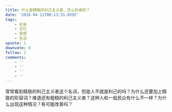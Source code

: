 ```yaml
---
title: 什么是精致的利己主义者，怎么形成的？
date: '2018-04-11T08:13:35.859Z'
tags:
    - 社会
    - 文化
    - 思想
    - 生活
upvote: 1
downvote: 0
follow: 2
comments:
    - ''
    - ''
    - ''
    - ''
---
```


常常看到精致的利己主义者这个名词，但是人不就是利己的吗？为什么还要加上精致的形容词？难道还有粗糙的利己主义者？这种人和一般民众有什么不一样？为什么出现这种情况？有可能改善吗？
